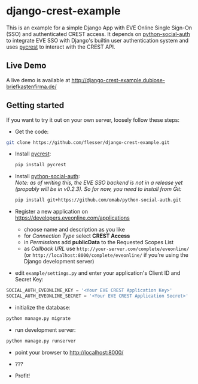# django-crest-example
This is an example for a simple Django App with EVE Online Single Sign-On (SSO) and authenticated CREST access.
It depends on [python-social-auth](http://psa.matiasaguirre.net/) to integrate EVE SSO with Django's builtin user authentication system and uses [pycrest](https://forums.eveonline.com/default.aspx?g=posts&t=398676) to interact with the CREST API.

## Live Demo
A live demo is available at http://django-crest-example.dubiose-briefkastenfirma.de/

## Getting started
If you want to try it out on your own server, loosely follow these steps:

* Get the code:
```bash
git clone https://github.com/flesser/django-crest-example.git
```

* Install [pycrest](https://github.com/Dreae/PyCrest):
  ```bash
  pip install pycrest
  ```

* Install [python-social-auth](https://github.com/omab/python-social-auth):  
  *Note: as of writing this, the EVE SSO backend is not in a release yet (propably will be in v0.2.3).
  So for now, you need to install from Git:*
  ```bash
  pip install git+https://github.com/omab/python-social-auth.git
  ```

* Register a new application on https://developers.eveonline.com/applications
  - choose name and description as you like
  - for *Connection Type* select **CREST Access**
  - in *Permissions* add **publicData** to the Requested Scopes List
  - as *Callback URL* use `http://your-server.com/complete/eveonline/` (or `http://localhost:8000/complete/eveonline/` if you're using the Django development server)
  
* edit `example/settings.py` and enter your application's Client ID and Secret Key:
```python
SOCIAL_AUTH_EVEONLINE_KEY = '<Your EVE CREST Application Key>'
SOCIAL_AUTH_EVEONLINE_SECRET = '<Your EVE CREST Application Secret>'
```

* initialize the database:
```bash
python manage.py migrate
```

* run development server:
```bash
python manage.py runserver
```

* point your browser to [http://localhost:8000/](http://localhost:8000/)

* ???

* Profit!

